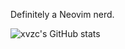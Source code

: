 Definitely a Neovim nerd.  
  
![xvzc's GitHub stats](https://github-readme-stats.vercel.app/api?username=xvzc&count_private=true&theme=gruvbox)
